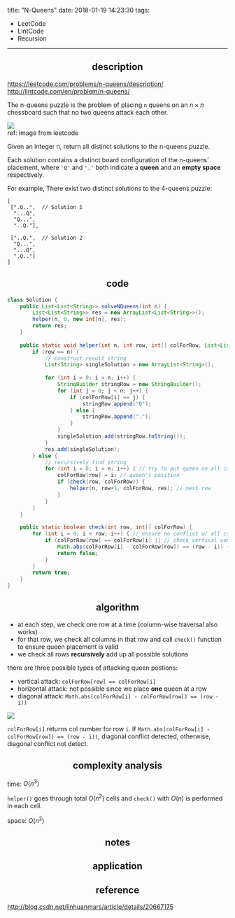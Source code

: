 title: "N-Queens"
date: 2018-01-19 14:23:30
tags:
- LeetCode
- LintCode
- Recursion
---

## <center> description </center>

https://leetcode.com/problems/n-queens/description/  
http://lintcode.com/en/problem/n-queens/  

The n-queens puzzle is the problem of placing `n` queens on an $n×n$ chessboard such that no two queens attack each other.

![](https://leetcode.com/static/images/problemset/8-queens.png)  
ref: image from leetcode  

Given an integer n, return all distinct solutions to the n-queens puzzle.

Each solution contains a distinct board configuration of the n-queens' placement, where `'Q'` and `'.'` both indicate a **queen** and an **empty space** respectively.

For example,
There exist two distinct solutions to the 4-queens puzzle:

```
[
 [".Q..",  // Solution 1
  "...Q",
  "Q...",
  "..Q."],

 ["..Q.",  // Solution 2
  "Q...",
  "...Q",
  ".Q.."]
]
```



## <center> code </center>

```java
class Solution {
    public List<List<String>> solveNQueens(int n) {
        List<List<String>> res = new ArrayList<List<String>>();
        helper(n, 0, new int[n], res);
        return res;
    }
    
    public static void helper(int n, int row, int[] colForRow, List<List<String>> res) {
        if (row == n) {
            // construct result string
            List<String> singleSolution = new ArrayList<String>();
            
            for (int i = 0; i < n; i++) {
                StringBuilder stringRow = new StringBuilder();
                for (int j = 0; j < n; j++) {
                    if (colForRow[i] == j) {
                        stringRow.append("Q");
                    } else {
                        stringRow.append(".");
                    }
                }
                singleSolution.add(stringRow.toString());
            }
            res.add(singleSolution);
        } else {
            // recursively find string
            for (int i = 0; i < n; i++) { // try to put queen on all cols of current row
                colForRow[row] = i; // queen's position
                if (check(row, colForRow)) {
                    helper(n, row+1, colForRow, res); // next row
                }
            }
        }
    }
    
    public static boolean check(int row, int[] colForRow) {
        for (int i = 0; i < row; i++) { // ensure no conflict w/ all current set rows
            if (colForRow[row] == colForRow[i] || // check vertical conflict
                Math.abs(colForRow[i] - colForRow[row]) == (row - i)) { // check diagonal conflict. Math.abs() for both 45 and 135 diagonal
                return false;
            }
        }
        return true;
    }
}
```

<!--more-->

## <center> algorithm </center>
- at each step, we check one row at a time (column-wise traversal also works)  
- for that row, we check all columns in that row and call `check()` function to ensure queen placement is valid  
- we check all rows **recursively** add up all possible solutions  

there are three possible types of attacking queen postions:   
- vertical attack: `colForRow[row] == colForRow[i]`  
- horizontal attack: not possible since we place **one** queen at a row  
- diagonal attack: `Math.abs(colForRow[i] - colForRow[row]) == (row - i))`   

![](http://7xihzu.com1.z0.glb.clouddn.com/20180119/8-queens-check-function.png)

`colForRow[i]` returns col number for row `i`. If `Math.abs(colForRow[i] - colForRow[row]) == (row - i))`, diagonal conflict detected, otherwise, diagonal conflict not detect.  


## <center> complexity analysis </center>

time: $O(n^3)$

`helper()` goes through total $O(n^2)$ cells and `check()` with $O(n)$ is performed in each cell.  

space: $O(n^2)$


## <center> notes </center>

## <center> application </center>

## <center> reference </center>

http://blog.csdn.net/linhuanmars/article/details/20667175
